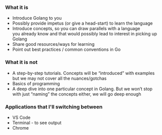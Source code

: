 ### What it is
- Introduce Golang to you
- Possibly provide impetus (or give a head-start) to learn the language 
- Introduce concepts, so you can draw parallels with a language you already know and that would possibly lead to interest in picking up Golang
- Share good resources/ways for learning
- Point out best practices / common conventions in Go

### What it is not
- A step-by-step tutorials. Concepts will be “introduced” with examples but we may not cover all the nuances/gotchas 
- Basics of programming
- A deep dive into one particular concept in Golang. But we won’t stop with just “naming” the concepts either, we will go deep enough

### Applications that I'll switching between
- VS Code
- Terminal - to see output
- Chrome